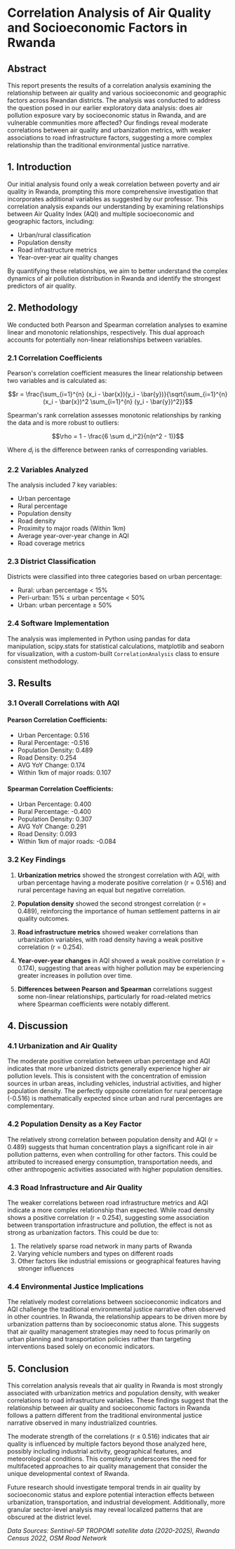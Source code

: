 # Correlation Analysis of Air Quality and Socioeconomic Factors in Rwanda

## Abstract

This report presents the results of a correlation analysis examining the relationship between air quality and various socioeconomic and geographic factors across Rwandan districts. The analysis was conducted to address the question posed in our earlier exploratory data analysis: does air pollution exposure vary by socioeconomic status in Rwanda, and are vulnerable communities more affected? Our findings reveal moderate correlations between air quality and urbanization metrics, with weaker associations to road infrastructure factors, suggesting a more complex relationship than the traditional environmental justice narrative.

## 1. Introduction

Our initial analysis found only a weak correlation between poverty and air quality in Rwanda, prompting this more comprehensive investigation that incorporates additional variables as suggested by our professor. This correlation analysis expands our understanding by examining relationships between Air Quality Index (AQI) and multiple socioeconomic and geographic factors, including:

- Urban/rural classification
- Population density
- Road infrastructure metrics
- Year-over-year air quality changes

By quantifying these relationships, we aim to better understand the complex dynamics of air pollution distribution in Rwanda and identify the strongest predictors of air quality.

## 2. Methodology

We conducted both Pearson and Spearman correlation analyses to examine linear and monotonic relationships, respectively. This dual approach accounts for potentially non-linear relationships between variables.

### 2.1 Correlation Coefficients

Pearson's correlation coefficient measures the linear relationship between two variables and is calculated as:

$$r = \frac{\sum_{i=1}^{n} (x_i - \bar{x})(y_i - \bar{y})}{\sqrt{\sum_{i=1}^{n} (x_i - \bar{x})^2 \sum_{i=1}^{n} (y_i - \bar{y})^2}}$$

Spearman's rank correlation assesses monotonic relationships by ranking the data and is more robust to outliers:

$$\rho = 1 - \frac{6 \sum d_i^2}{n(n^2 - 1)}$$

Where $d_i$ is the difference between ranks of corresponding variables.

### 2.2 Variables Analyzed

The analysis included 7 key variables:
- Urban percentage
- Rural percentage
- Population density
- Road density
- Proximity to major roads (Within 1km)
- Average year-over-year change in AQI
- Road coverage metrics

### 2.3 District Classification

Districts were classified into three categories based on urban percentage:
- Rural: urban percentage < 15%
- Peri-urban: 15% ≤ urban percentage < 50%
- Urban: urban percentage ≥ 50%

### 2.4 Software Implementation

The analysis was implemented in Python using pandas for data manipulation, scipy.stats for statistical calculations, matplotlib and seaborn for visualization, with a custom-built `CorrelationAnalysis` class to ensure consistent methodology.

## 3. Results

### 3.1 Overall Correlations with AQI

#### Pearson Correlation Coefficients:
- Urban Percentage: 0.516
- Rural Percentage: -0.516
- Population Density: 0.489
- Road Density: 0.254
- AVG YoY Change: 0.174
- Within 1km of major roads: 0.107

#### Spearman Correlation Coefficients:
- Urban Percentage: 0.400
- Rural Percentage: -0.400
- Population Density: 0.307
- AVG YoY Change: 0.291
- Road Density: 0.093
- Within 1km of major roads: -0.084

### 3.2 Key Findings

1. **Urbanization metrics** showed the strongest correlation with AQI, with urban percentage having a moderate positive correlation (r = 0.516) and rural percentage having an equal but negative correlation.

2. **Population density** showed the second strongest correlation (r = 0.489), reinforcing the importance of human settlement patterns in air quality outcomes.

3. **Road infrastructure metrics** showed weaker correlations than urbanization variables, with road density having a weak positive correlation (r = 0.254).

4. **Year-over-year changes** in AQI showed a weak positive correlation (r = 0.174), suggesting that areas with higher pollution may be experiencing greater increases in pollution over time.

5. **Differences between Pearson and Spearman** correlations suggest some non-linear relationships, particularly for road-related metrics where Spearman coefficients were notably different.

## 4. Discussion

### 4.1 Urbanization and Air Quality

The moderate positive correlation between urban percentage and AQI indicates that more urbanized districts generally experience higher air pollution levels. This is consistent with the concentration of emission sources in urban areas, including vehicles, industrial activities, and higher population density. The perfectly opposite correlation for rural percentage (-0.516) is mathematically expected since urban and rural percentages are complementary.

### 4.2 Population Density as a Key Factor

The relatively strong correlation between population density and AQI (r = 0.489) suggests that human concentration plays a significant role in air pollution patterns, even when controlling for other factors. This could be attributed to increased energy consumption, transportation needs, and other anthropogenic activities associated with higher population densities.

### 4.3 Road Infrastructure and Air Quality

The weaker correlations between road infrastructure metrics and AQI indicate a more complex relationship than expected. While road density shows a positive correlation (r = 0.254), suggesting some association between transportation infrastructure and pollution, the effect is not as strong as urbanization factors. This could be due to:

1. The relatively sparse road network in many parts of Rwanda
2. Varying vehicle numbers and types on different roads
3. Other factors like industrial emissions or geographical features having stronger influences

### 4.4 Environmental Justice Implications

The relatively modest correlations between socioeconomic indicators and AQI challenge the traditional environmental justice narrative often observed in other countries. In Rwanda, the relationship appears to be driven more by urbanization patterns than by socioeconomic status alone. This suggests that air quality management strategies may need to focus primarily on urban planning and transportation policies rather than targeting interventions based solely on economic indicators.

## 5. Conclusion

This correlation analysis reveals that air quality in Rwanda is most strongly associated with urbanization metrics and population density, with weaker correlations to road infrastructure variables. These findings suggest that the relationship between air quality and socioeconomic factors in Rwanda follows a pattern different from the traditional environmental justice narrative observed in many industrialized countries.

The moderate strength of the correlations (r ≤ 0.516) indicates that air quality is influenced by multiple factors beyond those analyzed here, possibly including industrial activity, geographical features, and meteorological conditions. This complexity underscores the need for multifaceted approaches to air quality management that consider the unique developmental context of Rwanda.

Future research should investigate temporal trends in air quality by socioeconomic status and explore potential interaction effects between urbanization, transportation, and industrial development. Additionally, more granular sector-level analysis may reveal localized patterns that are obscured at the district level.

*Data Sources: Sentinel-5P TROPOMI satellite data (2020-2025), Rwanda Census 2022, OSM Road Network*